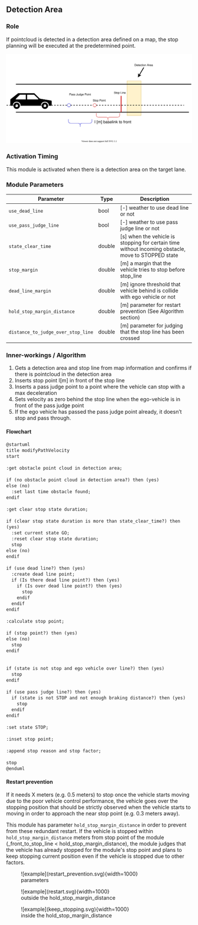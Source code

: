 ## Detection Area

### Role

If pointcloud is detected in a detection area defined on a map, the stop planning will be executed at the predetermined point.

![brief](./docs/detection_area.svg)

### Activation Timing

This module is activated when there is a detection area on the target lane.

### Module Parameters

| Parameter                          | Type   | Description                                                                                        |
| ---------------------------------- | ------ | -------------------------------------------------------------------------------------------------- |
| `use_dead_line`                    | bool   | [-] weather to use dead line or not                                                                |
| `use_pass_judge_line`              | bool   | [-] weather to use pass judge line or not                                                          |
| `state_clear_time`                 | double | [s] when the vehicle is stopping for certain time without incoming obstacle, move to STOPPED state |
| `stop_margin`                      | double | [m] a margin that the vehicle tries to stop before stop_line                                       |
| `dead_line_margin`                 | double | [m] ignore threshold that vehicle behind is collide with ego vehicle or not                        |
| `hold_stop_margin_distance`        | double | [m] parameter for restart prevention (See Algorithm section)                                       |
| `distance_to_judge_over_stop_line` | double | [m] parameter for judging that the stop line has been crossed                                      |

### Inner-workings / Algorithm

1. Gets a detection area and stop line from map information and confirms if there is pointcloud in the detection area
2. Inserts stop point l[m] in front of the stop line
3. Inserts a pass judge point to a point where the vehicle can stop with a max deceleration
4. Sets velocity as zero behind the stop line when the ego-vehicle is in front of the pass judge point
5. If the ego vehicle has passed the pass judge point already, it doesn’t stop and pass through.

#### Flowchart

```plantuml
@startuml
title modifyPathVelocity
start

:get obstacle point cloud in detection area;

if (no obstacle point cloud in detection area?) then (yes)
else (no)
  :set last time obstacle found;
endif

:get clear stop state duration;

if (clear stop state duration is more than state_clear_time?) then (yes)
  :set current state GO;
  :reset clear stop state duration;
  stop
else (no)
endif

if (use dead line?) then (yes)
  :create dead line point;
  if (Is there dead line point?) then (yes)
    if (Is over dead line point?) then (yes)
      stop
    endif
  endif
endif

:calculate stop point;

if (stop point?) then (yes)
else (no)
  stop
endif


if (state is not stop and ego vehicle over line?) then (yes)
  stop
endif

if (use pass judge line?) then (yes)
  if (state is not STOP and not enough braking distance?) then (yes)
    stop
  endif
endif

:set state STOP;

:inset stop point;

:append stop reason and stop factor;

stop
@enduml
```

#### Restart prevention

If it needs X meters (e.g. 0.5 meters) to stop once the vehicle starts moving due to the poor vehicle control performance, the vehicle goes over the stopping position that should be strictly observed when the vehicle starts to moving in order to approach the near stop point (e.g. 0.3 meters away).

This module has parameter `hold_stop_margin_distance` in order to prevent from these redundant restart. If the vehicle is stopped within `hold_stop_margin_distance` meters from stop point of the module (\_front_to_stop_line < hold_stop_margin_distance), the module judges that the vehicle has already stopped for the module's stop point and plans to keep stopping current position even if the vehicle is stopped due to other factors.

<figure markdown>
  ![example](restart_prevention.svg){width=1000}
  <figcaption>parameters</figcaption>
</figure>

<figure markdown>
  ![example](restart.svg){width=1000}
  <figcaption>outside the hold_stop_margin_distance</figcaption>
</figure>

<figure markdown>
  ![example](keep_stopping.svg){width=1000}
  <figcaption>inside the hold_stop_margin_distance</figcaption>
</figure>
